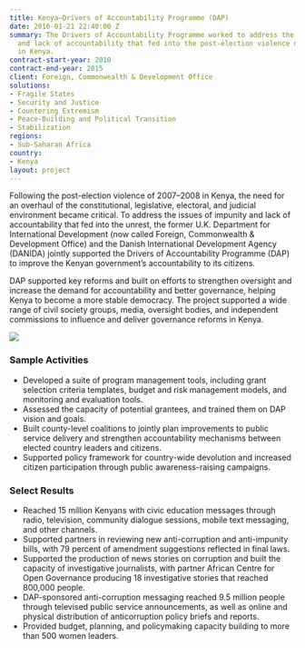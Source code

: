 ```yaml
---
title: Kenya—Drivers of Accountability Programme (DAP)
date: 2016-01-21 22:40:00 Z
summary: The Drivers of Accountability Programme worked to address the issues of impunity
  and lack of accountability that fed into the post-election violence of 2007–2008
  in Kenya.
contract-start-year: 2010
contract-end-year: 2015
client: Foreign, Commonwealth & Development Office
solutions:
- Fragile States
- Security and Justice
- Countering Extremism
- Peace-Building and Political Transition
- Stabilization
regions:
- Sub-Saharan Africa
country:
- Kenya
layout: project
---
```


Following the post-election violence of 2007–2008 in Kenya, the need for an overhaul of the constitutional, legislative, electoral, and judicial environment became critical. To address the issues of impunity and lack of accountability that fed into the unrest, the former U.K. Department for International Development (now called Foreign, Commonwealth & Development Office) and the Danish International Development Agency (DANIDA) jointly supported the Drivers of Accountability Programme (DAP) to improve the Kenyan government’s accountability to its citizens.

DAP supported key reforms and built on efforts to strengthen oversight and increase the demand for accountability and better governance, helping Kenya to become a more stable democracy. The project supported a wide range of civil society groups, media, oversight bodies, and independent commissions to influence and deliver governance reforms in Kenya.

![](https://assetify-dai.com/projects/Kenya----Drivers-of-Accountability-Programme.jpg)

### Sample Activities

* Developed a suite of program management tools, including grant selection criteria templates, budget and risk management models, and monitoring and evaluation tools.
* Assessed the capacity of potential grantees, and trained them on DAP vision and goals.
* Built county-level coalitions to jointly plan improvements to public service delivery and strengthen accountability mechanisms between elected country leaders and citizens.
* Supported policy framework for country-wide devolution and increased citizen participation through public awareness-raising campaigns.

### Select Results

* Reached 15 million Kenyans with civic education messages through radio, television, community dialogue sessions, mobile text messaging, and other channels.
* Supported partners in reviewing new anti-corruption and anti-impunity bills, with 79 percent of amendment suggestions reflected in final laws.
* Supported the production of news stories on corruption and built the capacity of investigative journalists, with partner African Centre for Open Governance producing 18 investigative stories that reached 800,000 people.
* DAP-sponsored anti-corruption messaging reached 9.5 million people through televised public service announcements, as well as online and physical distribution of anticorruption policy briefs and reports.
* Provided budget, planning, and policymaking capacity building to more than 500 women leaders.
